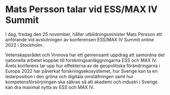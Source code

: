 # Mats Persson talar vid ESS/MAX IV Summit

I dag, fredag den 25 november, håller utbildningsminister Mats Persson ett anförande vid avslutningen av konferensen ESS/MAX IV Summit online 2022 i Stockholm.

Vetenskapsrådet och Vinnova har ett gemensamt uppdrag att samordna det nationella arbetet kopplat till forskningsanläggningarna ESS och MAX IV. Årets konferens tar upp hur effekterna av de geopolitiska förändringarna i Europa 2022 har påverkat forskningsekosystemet, hur Sverige kan ta en ledarposition i den gröna och digitala omställningen samt hur kompetensförsörjningen ska säkras så att akademi och industri i Sverige kan dra maximal nytta av ESS och MAX IV.
